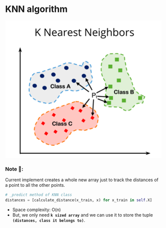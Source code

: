# KNN algorithm

![knn algorithm](../assets/01_KNN/KNN.png)

### Note 🚫:
Current implement creates a whole new array just to track the distances of a point to all the other points.

```py
# _predict method of KNN class
distances = [calculate_distance(x_train, x) for x_train in self.X]
```

- Space complexity: O(n)
- But, we only need **`k sized array`** and we can  use it to store the tuple **`(distances, class it belongs to)`**.

